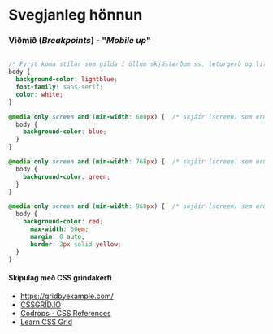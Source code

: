 # Svegjanleg hönnun

### Viðmið (_Breakpoints_) - "_Mobile up_"

```CSS

/* Fyrst koma stílar sem gilda í öllum skjástærðum ss. leturgerð og litir */
body {
  background-color: lightblue;
  font-family: sans-serif;
  color: white;
}

@media only screen and (min-width: 600px) {  /* skjáir (screen) sem eru stærri en 37.5em (600px) */
  body {
    background-color: blue;
  }
}

@media only screen and (min-width: 768px) {  /* skjáir (screen) sem eru stærri en 48em (768px) */
  body {
    background-color: green;
  }
}

@media only screen and (min-width: 960px) {  /* skjáir (screen) sem eru stærri en 60em (960px) */
  body {
    background-color: red;
	  max-width: 60em;
	  margin: 0 auto;
	  border: 2px solid yellow;
  }
}

``` 

#### Skipulag með CSS grindakerfi

* https://gridbyexample.com/
* [CSSGRID.IO](https://cssgrid.io/)
* [Codrops - CSS References](https://tympanus.net/codrops/css_reference/grid/)
* [Learn CSS Grid](https://scrimba.com/g/gR8PTE)


